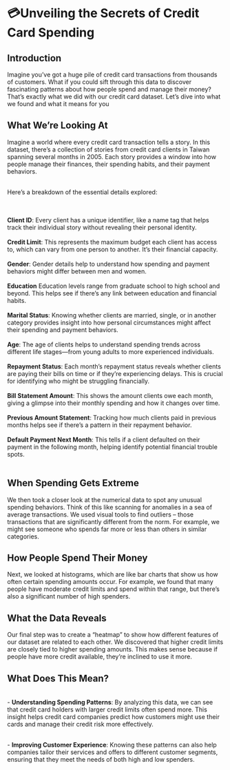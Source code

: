 <h1>💳Unveiling the Secrets of Credit Card Spending</h1>



<h2>Introduction</h2>
  Imagine you’ve got a huge pile of credit card transactions from thousands of customers. What if you could sift through this data to discover fascinating patterns about how people spend and manage their money? That’s exactly what we did with our credit card dataset. Let’s dive into what we found and what it means for you
<br />


<h2>What We’re Looking At</h2>
Imagine a world where every credit card transaction tells a story. In this dataset, there’s a collection of stories from credit card clients in Taiwan spanning several months in 2005. Each story provides a window into how people manage their finances, their spending habits, and their payment behaviors.
<br />

<br>Here’s a breakdown of the essential details explored:
<br />

<br>
<br><b>Client ID</b>: Every client has a unique identifier, like a name tag that helps track their individual story without revealing their personal identity.</br>
<br><b>Credit Limit</b>: This represents the maximum budget each client has access to, which can vary from one person to another. It’s their financial capacity.</br>
<br> <b>Gender</b>: Gender details help to understand how spending and payment behaviors might differ between men and women.</br>
<br><b>Education</b> Education levels range from graduate school to high school and beyond. This helps see if there’s any link between education and financial habits.</br>
<br><b>Marital Status</b>: Knowing whether clients are married, single, or in another category provides insight into how personal circumstances might affect their spending and payment behaviors.</br>
<br><b>Age</b>: The age of clients helps to understand spending trends across different life stages—from young adults to more experienced individuals.</br>
<br><b>Repayment Status</b>: Each month’s repayment status reveals whether clients are paying their bills on time or if they’re experiencing delays. This is crucial for identifying who might be struggling financially.</br>
<br><b>Bill Statement Amount</b>: This shows the amount clients owe each month, giving a glimpse into their monthly spending and how it changes over time.</br>
<br><b>Previous Amount Statement</b>: Tracking how much clients paid in previous months helps see if there’s a pattern in their repayment behavior.</br>
<br> <b>Default Payment Next Month</b>: This tells if a client defaulted on their payment in the following month, helping identify potential financial trouble spots.</br>
<br />
<h2>When Spending Gets Extreme</h2>
We then took a closer look at the numerical data to spot any unusual spending behaviors. Think of this like scanning for anomalies in a sea of average transactions. We used visual tools to find outliers – those transactions that are significantly different from the norm. For example, we might see someone who spends far more or less than others in similar categories.
<br />

<h2>How People Spend Their Money</h2>
Next, we looked at histograms, which are like bar charts that show us how often certain spending amounts occur. For example, we found that many people have moderate credit limits and spend within that range, but there’s also a significant number of high spenders.
<br />

<h2> What the Data Reveals</h2>
Our final step was to create a “heatmap” to show how different features of our dataset are related to each other. We discovered that higher credit limits are closely tied to higher spending amounts. This makes sense because if people have more credit available, they’re inclined to use it more.
<br />

<h2> What Does This Mean?</h2>
<br> -  <b>Understanding Spending Patterns</b>: By analyzing this data, we can see that credit card holders with larger credit limits often spend more. This insight helps credit card companies predict how customers might use their cards and manage their credit risk more effectively.<br />

<br> -  <b>Improving Customer Experience</b>: Knowing these patterns can also help companies tailor their services and offers to different customer segments, ensuring that they meet the needs of both high and low spenders.<br />







